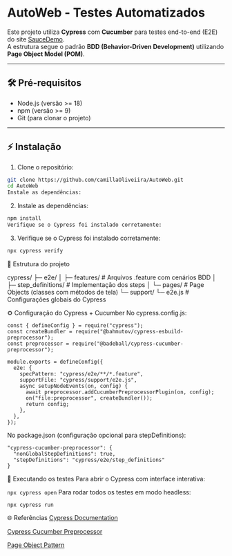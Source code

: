 # AutoWeb - Testes Automatizados

Este projeto utiliza **Cypress** com **Cucumber** para testes end-to-end (E2E) do site [SauceDemo](https://www.saucedemo.com/).  
A estrutura segue o padrão **BDD (Behavior-Driven Development)** utilizando **Page Object Model (POM)**.

---

## 🛠 Pré-requisitos

- Node.js (versão >= 18)
- npm (versão >= 9)
- Git (para clonar o projeto)

---

## ⚡ Instalação

1. Clone o repositório:

```bash
git clone https://github.com/camillaOliveiira/AutoWeb.git
cd AutoWeb
Instale as dependências:
```
2. Instale as dependências:

```bash
npm install
Verifique se o Cypress foi instalado corretamente:
```
3. Verifique se o Cypress foi instalado corretamente:

```bash
npx cypress verify
```

🧩 Estrutura do projeto

cypress/
 ├─ e2e/
 │   ├─ features/           # Arquivos .feature com cenários BDD
 │   ├─ step_definitions/   # Implementação dos steps
 │   └─ pages/              # Page Objects (classes com métodos de tela)
 └─ support/
      └─ e2e.js             # Configurações globais do Cypress

⚙ Configuração do Cypress + Cucumber
No cypress.config.js:

```
const { defineConfig } = require("cypress");
const createBundler = require("@bahmutov/cypress-esbuild-preprocessor");
const preprocessor = require("@badeball/cypress-cucumber-preprocessor");

module.exports = defineConfig({
  e2e: {
    specPattern: "cypress/e2e/**/*.feature",
    supportFile: "cypress/support/e2e.js",
    async setupNodeEvents(on, config) {
      await preprocessor.addCucumberPreprocessorPlugin(on, config);
      on("file:preprocessor", createBundler());
      return config;
    },
  },
});
```
No package.json (configuração opcional para stepDefinitions):

```
"cypress-cucumber-preprocessor": {
  "nonGlobalStepDefinitions": true,
  "stepDefinitions": "cypress/e2e/step_definitions"
}
```

🚀 Executando os testes
Para abrir o Cypress com interface interativa:

```npx cypress open```
Para rodar todos os testes em modo headless:
```
npx cypress run
```

🌐 Referências
[Cypress Documentation](https://docs.cypress.io/)

[Cypress Cucumber Preprocessor](https://github.com/badeball/cypress-cucumber-preprocessor)

[Page Object Pattern](https://www.selenium.dev/documentation/test_practices/encouraged/page_object_models/)

